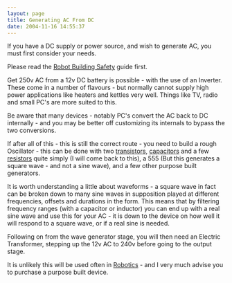 ```yaml
---
layout: page
title: Generating AC From DC
date: 2004-11-16 14:55:37
---
```

If you have a DC supply or power source, and wish to generate AC, you must first consider your needs.

Please read the [Robot Building Safety](/wiki/robot_building_safety.html "Building robots can be dangerous - tips to help your safety") guide first.

Get 250v AC from a 12v DC battery is possible - with the use of an Inverter. These come in a number of flavours - but normally cannot supply high power applications like heaters and kettles very well. Things like TV, radio and small PC's are more suited to this.

Be aware that many devices - notably PC's convert the AC back to DC internally - and you may be better off customizing its internals to bypass the two conversions.

If after all of this - this is still the correct route - you need to build a rough Oscillator - this can be done with two [transistors](/wiki/transistor.html "Transistor"), [capacitors](/wiki/capacitor.html "Capacitor") and a few [resistors](/wiki/resistor.html "Resistor") quite simply (I will come back to this), a 555 (But this generates a square wave - and not a sine wave), and a few other purpose built generators.

It is worth understanding a little about waveforms - a square wave in fact can be broken down to many sine waves in supposition played at different frequencies, offsets and durations in the form. This means that by filtering frequency ranges (with a capacitor or inductor) you can end up with a real sine wave and use this for your AC - it is down to the device on how well it will respond to a square wave, or if a real sine is needed.

Following on from the wave generator stage, you will then need an Electric Transformer, stepping up the 12v AC to 240v before going to the output stage.

It is unlikely this will be used often in [Robotics](/wiki/robotic.html "Robotic") - and I very much advise you to purchase a purpose built device.
